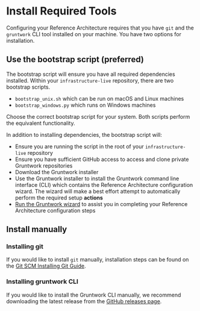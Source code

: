 # Install Required Tools

Configuring your Reference Architecture requires that you have `git` and the `gruntwork` CLI tool installed on your machine. You have two options for installation.

## Use the bootstrap script (preferred)

The bootstrap script will ensure you have all required dependencies installed. Within your `infrastructure-live` repository, there are two bootstrap scripts.
- `bootstrap_unix.sh` which can be run on macOS and Linux machines
- `bootstrap_windows.py` which runs on Windows machines

Choose the correct bootstrap script for your system. Both scripts perform the equivalent functionality.

In addition to installing dependencies, the bootstrap script will:
- Ensure you are running the script in the root of your `infrastructure-live` repository
- Ensure you have sufficient GitHub access to access and clone private Gruntwork repositories
- Download the Gruntwork installer
- Use the Gruntwork installer to install the Gruntwork command line interface (CLI) which contains the Reference Architecture configuration wizard. The wizard will make a best effort attempt to automatically perform the required setup **actions**
- [Run the Gruntwork wizard](./run-the-wizard) to assist you in completing your Reference Architecture configuration steps

## Install manually

### Installing git
If you would like to install `git` manually, installation steps can be found on the [Git SCM Installing Git Guide](https://git-scm.com/book/en/v2/Getting-Started-Installing-Git).


### Installing gruntwork CLI
If you would like to install the Gruntwork CLI manually, we recommend downloading the latest release from the [GitHub releases page](https://github.com/gruntwork-io/gruntwork/releases).


<!-- ##DOCS-SOURCER-START
{
  "sourcePlugin": "local-copier",
  "hash": "08e08a0288d62e6b1d297bfdb61a5d7d"
}
##DOCS-SOURCER-END -->
